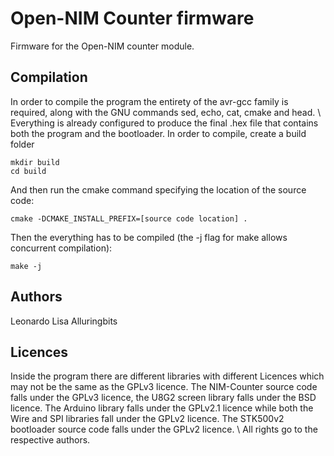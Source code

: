 # Open-NIM Counter firmware
Firmware for the Open-NIM counter module.

## Compilation
In order to compile the program the entirety of the avr-gcc family is required, along with the GNU commands sed, echo, cat, cmake and head. \\
Everything is already configured to produce the final .hex file that contains both the program and the bootloader. In order to compile, create a build folder
```
mkdir build
cd build
```
And then run the cmake command specifying the location of the source code:
```
cmake -DCMAKE_INSTALL_PREFIX=[source code location] .
```
Then the everything has to be compiled (the -j flag for make allows concurrent compilation):
```
make -j
```

## Authors
Leonardo Lisa
Alluringbits

## Licences
Inside the program there are different libraries with different Licences which may not be the same as the GPLv3 licence. The NIM-Counter source code falls under the GPLv3 licence, the U8G2 screen library falls under the BSD licence. The Arduino library falls under the GPLv2.1 licence while both the Wire and SPI libraries fall under the GPLv2 licence.
The STK500v2 bootloader source code falls under the GPLv2 licence. \\
All rights go to the respective authors.
